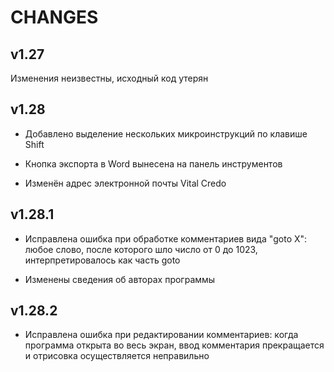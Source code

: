CHANGES
=======

## v1.27

Изменения неизвестны, исходный код утерян

## v1.28

- Добавлено выделение нескольких микроинструкций по клавише Shift

- Кнопка экспорта в Word вынесена на панель инструментов

- Изменён адрес электронной почты Vital Credo

## v1.28.1

- Исправлена ошибка при обработке комментариев вида "goto X":
  любое слово, после которого шло число от 0 до 1023, интерпретировалось как
  часть goto

- Изменены сведения об авторах программы

## v1.28.2

- Исправлена ошибка при редактировании комментариев:
  когда программа открыта во весь экран, ввод комментария прекращается и
  отрисовка осуществляется неправильно
